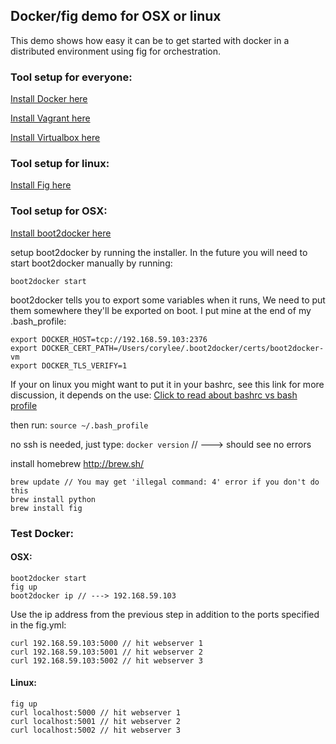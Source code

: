 ## Docker/fig demo for OSX or linux

This demo shows how easy it can be to get started with docker in a distributed environment using
fig for orchestration.

### Tool setup for everyone:
[Install Docker here](https://docs.docker.com/installation/mac/)

[Install Vagrant here](http://www.vagrantup.com/downloads.html)

[Install Virtualbox here](https://www.virtualbox.org/wiki/Downloads)


### Tool setup for linux:
[Install Fig here](http://www.fig.sh/)


### Tool setup for OSX:
[Install boot2docker here](http://boot2docker.io/)

setup boot2docker by running the installer.
In the future you will need to start boot2docker manually by running:

`boot2docker start`

boot2docker tells you to export some variables when it runs, 
We need to put them somewhere they'll be exported on boot.
I put mine at the end of my .bash_profile:

	export DOCKER_HOST=tcp://192.168.59.103:2376
	export DOCKER_CERT_PATH=/Users/corylee/.boot2docker/certs/boot2docker-vm
	export DOCKER_TLS_VERIFY=1

If your on linux you might want to put it in your bashrc, see this link for more discussion, it depends on the use:
[Click to read about bashrc vs bash profile](http://www.joshstaiger.org/archives/2005/07/bash_profile_vs.html)
  
then run:
`source ~/.bash_profile`

no ssh is needed, just type:
`docker version` // ---> should see no errors

install homebrew
http://brew.sh/

	brew update // You may get 'illegal command: 4' error if you don't do this
	brew install python
	brew install fig


### Test Docker:
#### OSX:

	boot2docker start
	fig up
	boot2docker ip // ---> 192.168.59.103

Use the ip address from the previous step in addition to the ports specified in the fig.yml:

	curl 192.168.59.103:5000 // hit webserver 1
	curl 192.168.59.103:5001 // hit webserver 2
	curl 192.168.59.103:5002 // hit webserver 3


#### Linux:
	fig up
	curl localhost:5000 // hit webserver 1
	curl localhost:5001 // hit webserver 2
	curl localhost:5002 // hit webserver 3